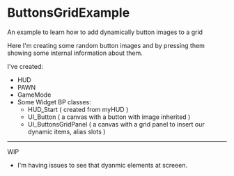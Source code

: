 # ButtonsGridExample
An example to learn how to add dynamically button images to a grid

Here I'm creating some random button images and by pressing them showing some internal information about them. 

I've created: 
- HUD
- PAWN
- GameMode 
- Some Widget BP classes: 
  - HUD_Start ( created from myHUD )
  - UI_Button ( a canvas with a button with image inherited )
  - UI_ButtonsGridPanel ( a canvas with a grid panel to insert our dynamic items, alias slots )
  
-------------------
WIP
- I'm having issues to see that dyanmic elements at screeen.

